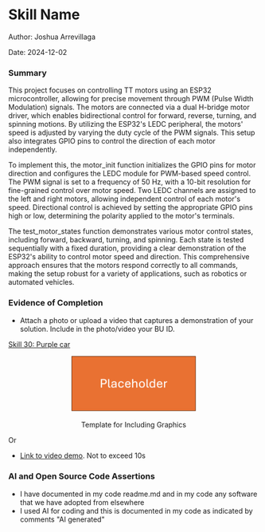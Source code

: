 #  Skill Name

Author: Joshua Arrevillaga

Date: 2024-12-02

### Summary

This project focuses on controlling TT motors using an ESP32 microcontroller, allowing for precise movement through PWM (Pulse Width Modulation) signals. The motors are connected via a dual H-bridge motor driver, which enables bidirectional control for forward, reverse, turning, and spinning motions. By utilizing the ESP32's LEDC peripheral, the motors' speed is adjusted by varying the duty cycle of the PWM signals. This setup also integrates GPIO pins to control the direction of each motor independently.

To implement this, the motor_init function initializes the GPIO pins for motor direction and configures the LEDC module for PWM-based speed control. The PWM signal is set to a frequency of 50 Hz, with a 10-bit resolution for fine-grained control over motor speed. Two LEDC channels are assigned to the left and right motors, allowing independent control of each motor's speed. Directional control is achieved by setting the appropriate GPIO pins high or low, determining the polarity applied to the motor's terminals.

The test_motor_states function demonstrates various motor control states, including forward, backward, turning, and spinning. Each state is tested sequentially with a fixed duration, providing a clear demonstration of the ESP32's ability to control motor speed and direction. This comprehensive approach ensures that the motors respond correctly to all commands, making the setup robust for a variety of applications, such as robotics or automated vehicles.

### Evidence of Completion
- Attach a photo or upload a video that captures a demonstration of
  your solution. Include in the photo/video your BU ID.

<a href="https://drive.google.com/file/d/11ausswCABU8g2841hc2pd7mBtGwpmc-K/view?usp=drive_link"> Skill 30: Purple car </a>

<p align="center">
<img src="./images/ece444.png" width="50%">
</p>
<p align="center">
Template for Including Graphics
</p>

Or

- [Link to video demo](). Not to exceed 10s

### AI and Open Source Code Assertions

- I have documented in my code readme.md and in my code any
software that we have adopted from elsewhere
- I used AI for coding and this is documented in my code as
indicated by comments "AI generated" 



